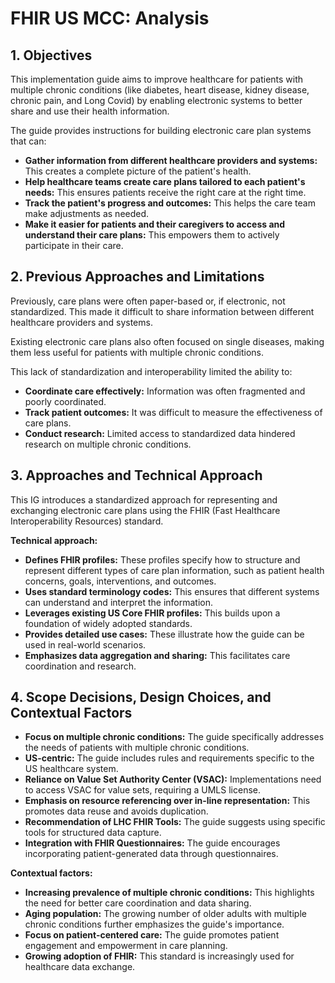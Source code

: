 # FHIR US MCC: Analysis

## 1. Objectives

This implementation guide aims to improve healthcare for patients with multiple chronic conditions (like diabetes, heart disease, kidney disease, chronic pain, and Long Covid) by enabling electronic systems to better share and use their health information. 

The guide provides instructions for building electronic care plan systems that can:

* **Gather information from different healthcare providers and systems:** This creates a complete picture of the patient's health.
* **Help healthcare teams create care plans tailored to each patient's needs:** This ensures patients receive the right care at the right time.
* **Track the patient's progress and outcomes:** This helps the care team make adjustments as needed.
* **Make it easier for patients and their caregivers to access and understand their care plans:** This empowers them to actively participate in their care.

## 2. Previous Approaches and Limitations

Previously, care plans were often paper-based or, if electronic, not standardized. This made it difficult to share information between different healthcare providers and systems. 

Existing electronic care plans also often focused on single diseases, making them less useful for patients with multiple chronic conditions. 

This lack of standardization and interoperability limited the ability to:

* **Coordinate care effectively:** Information was often fragmented and poorly coordinated.
* **Track patient outcomes:** It was difficult to measure the effectiveness of care plans.
* **Conduct research:**  Limited access to standardized data hindered research on multiple chronic conditions.

## 3. Approaches and Technical Approach

This IG introduces a standardized approach for representing and exchanging electronic care plans using the FHIR (Fast Healthcare Interoperability Resources) standard. 

**Technical approach:**

* **Defines FHIR profiles:** These profiles specify how to structure and represent different types of care plan information, such as patient health concerns, goals, interventions, and outcomes.
* **Uses standard terminology codes:**  This ensures that different systems can understand and interpret the information.
* **Leverages existing US Core FHIR profiles:** This builds upon a foundation of widely adopted standards.
* **Provides detailed use cases:** These illustrate how the guide can be used in real-world scenarios.
* **Emphasizes data aggregation and sharing:** This facilitates care coordination and research.

## 4. Scope Decisions, Design Choices, and Contextual Factors

* **Focus on multiple chronic conditions:** The guide specifically addresses the needs of patients with multiple chronic conditions.
* **US-centric:**  The guide includes rules and requirements specific to the US healthcare system.
* **Reliance on Value Set Authority Center (VSAC):**  Implementations need to access VSAC for value sets, requiring a UMLS license.
* **Emphasis on resource referencing over in-line representation:**  This promotes data reuse and avoids duplication.
* **Recommendation of LHC FHIR Tools:**  The guide suggests using specific tools for structured data capture.
* **Integration with FHIR Questionnaires:** The guide encourages incorporating patient-generated data through questionnaires.

**Contextual factors:**

* **Increasing prevalence of multiple chronic conditions:**  This highlights the need for better care coordination and data sharing.
* **Aging population:**  The growing number of older adults with multiple chronic conditions further emphasizes the guide's importance.
* **Focus on patient-centered care:**  The guide promotes patient engagement and empowerment in care planning.
* **Growing adoption of FHIR:**  This standard is increasingly used for healthcare data exchange.
